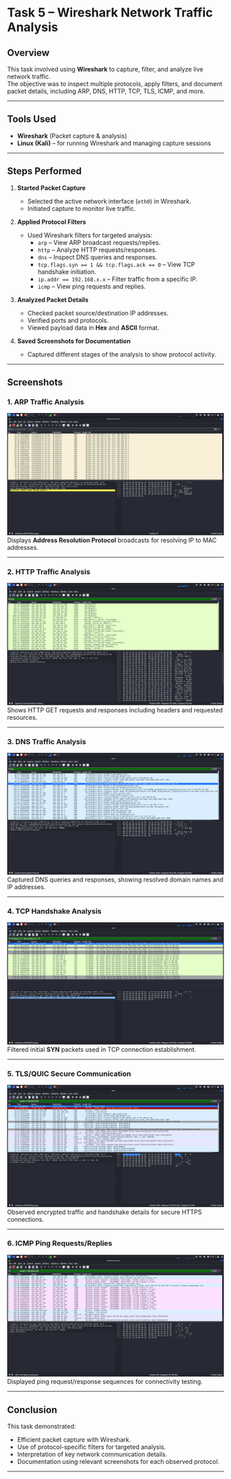 # Task 5 – Wireshark Network Traffic Analysis

## Overview
This task involved using **Wireshark** to capture, filter, and analyze live network traffic.  
The objective was to inspect multiple protocols, apply filters, and document packet details, including ARP, DNS, HTTP, TCP, TLS, ICMP, and more.

---

## Tools Used
- **Wireshark** (Packet capture & analysis)
- **Linux (Kali)** – for running Wireshark and managing capture sessions

---

## Steps Performed

1. **Started Packet Capture**
   - Selected the active network interface (`eth0`) in Wireshark.
   - Initiated capture to monitor live traffic.

2. **Applied Protocol Filters**
   - Used Wireshark filters for targeted analysis:
     - `arp` – View ARP broadcast requests/replies.
     - `http` – Analyze HTTP requests/responses.
     - `dns` – Inspect DNS queries and responses.
     - `tcp.flags.syn == 1 && tcp.flags.ack == 0` – View TCP handshake initiation.
     - `ip.addr == 192.168.x.x` – Filter traffic from a specific IP.
     - `icmp` – View ping requests and replies.

3. **Analyzed Packet Details**
   - Checked packet source/destination IP addresses.
   - Verified ports and protocols.
   - Viewed payload data in **Hex** and **ASCII** format.

4. **Saved Screenshots for Documentation**
   - Captured different stages of the analysis to show protocol activity.

---

## Screenshots

### 1. ARP Traffic Analysis
![ARP Traffic](arp_traffic.png)  
Displays **Address Resolution Protocol** broadcasts for resolving IP to MAC addresses.

---

### 2. HTTP Traffic Analysis
![HTTP Traffic](http_traffic.png)  
Shows HTTP GET requests and responses including headers and requested resources.

---

### 3. DNS Traffic Analysis
![DNS Traffic](dns_traffic.png)  
Captured DNS queries and responses, showing resolved domain names and IP addresses.

---

### 4. TCP Handshake Analysis
![TCP Handshake](tcp_handshake.png)  
Filtered initial **SYN** packets used in TCP connection establishment.

---

### 5. TLS/QUIC Secure Communication
![TLS Traffic](tls_traffic.png)  
Observed encrypted traffic and handshake details for secure HTTPS connections.

---

### 6. ICMP Ping Requests/Replies
![ICMP Traffic](icmp_traffic.png)  
Displayed ping request/response sequences for connectivity testing.

---

## Conclusion
This task demonstrated:
- Efficient packet capture with Wireshark.
- Use of protocol-specific filters for targeted analysis.
- Interpretation of key network communication details.
- Documentation using relevant screenshots for each observed protocol.

---



